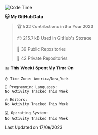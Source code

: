 <!--START_SECTION:waka-->
![Code Time](http://img.shields.io/badge/Code%20Time-201%20hrs%205%20mins-blue)

**🐱 My GitHub Data** 

> 🏆 522 Contributions in the Year 2023
 > 
> 📦 215.7 kB Used in GitHub's Storage 
 > 
> 📜 39 Public Repositories 
 > 
> 🔑 42 Private Repositories  
 > 
📊 **This Week I Spent My Time On** 

```text
⌚︎ Time Zone: America/New_York

💬 Programming Languages: 
No Activity Tracked This Week

🔥 Editors: 
No Activity Tracked This Week

💻 Operating System: 
No Activity Tracked This Week

```


 Last Updated on 17/06/2023
<!--END_SECTION:waka-->